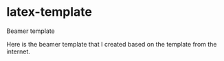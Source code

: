 # latex-template
Beamer template

Here is the beamer template that I created based on the template from the internet.
